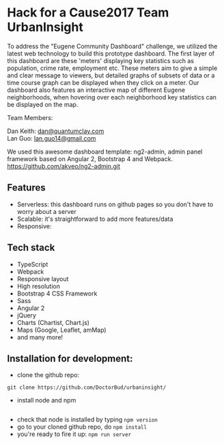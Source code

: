 # Hack for a Cause2017 Team UrbanInsight

To address the "Eugene Community Dashboard" challenge, we utilized the latest web technology to build this prototype dashboard. The first layer of this dashboard are these 'meters' displaying key statistics such as population, crime rate, employment etc. These meters aim to give a simple and clear message to viewers, but detailed graphs of subsets of data or a time course graph can be displayed when they click on a meter. Our dashboard also features an interactive map of different Eugene neighborhoods, when hovering over each neighborhood key statistics can be displayed on the map.

Team Members:

Dan Keith:      dan@quantumclay.com  
Lan Guo:        lan.guo14@gmail.com


We used this awesome dashboard template:
ng2-admin, admin panel framework based on Angular 2, Bootstrap 4 and Webpack. https://github.com/akveo/ng2-admin.git

## Features
* Serverless: this dashboard runs on github pages so you don't have to worry about a server
* Scalable: it's straightforward to add more features/data
* Responsive: 

## Tech stack
* TypeScript
* Webpack
* Responsive layout
* High resolution
* Bootstrap 4 CSS Framework
* Sass
* Angular 2
* jQuery
* Charts (Chartist, Chart.js)
* Maps (Google, Leaflet, amMap)
* and many more!

## Installation for development:
* clone the github repo:
 ```
 git clone https://github.com/DoctorBud/urbaninsight/
 ```
* install node and npm
```

```
* check that node is installed by typing
` npm version `
* go to your cloned github repo, do
` npm install `
* you're ready to fire it up:
` npm run server `


